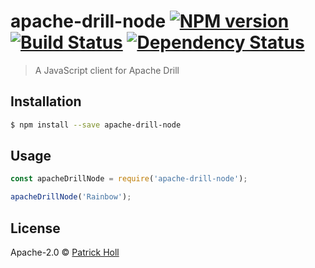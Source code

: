 # apache-drill-node [![NPM version][npm-image]][npm-url] [![Build Status][travis-image]][travis-url] [![Dependency Status][daviddm-image]][daviddm-url]
> A JavaScript client for Apache Drill

## Installation

```sh
$ npm install --save apache-drill-node
```

## Usage

```js
const apacheDrillNode = require('apache-drill-node');

apacheDrillNode('Rainbow');
```
## License

Apache-2.0 © [Patrick Holl](https://www.patrick-holl.com)


[npm-image]: https://badge.fury.io/js/apache-drill-node.svg
[npm-url]: https://npmjs.org/package/apache-drill-node
[travis-image]: https://travis-ci.org/padho/apache-drill-node.svg?branch=master
[travis-url]: https://travis-ci.org/padho/apache-drill-node
[daviddm-image]: https://david-dm.org/padho/apache-drill-node.svg?theme=shields.io
[daviddm-url]: https://david-dm.org/padho/apache-drill-node
